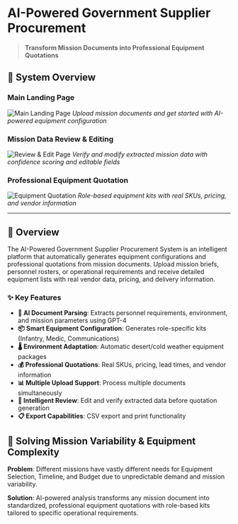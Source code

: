 # AI-Powered Government Supplier Procurement

> **Transform Mission Documents into Professional Equipment Quotations**

## 📸 System Overview

### Main Landing Page
![Main Landing Page](screenshots/main-page.png)
*Upload mission documents and get started with AI-powered equipment configuration*

### Mission Data Review & Editing
![Review & Edit Page](screenshots/review-edit-page.png)
*Verify and modify extracted mission data with confidence scoring and editable fields*

### Professional Equipment Quotation
![Equipment Quotation](screenshots/quotation-page.png)
*Role-based equipment kits with real SKUs, pricing, and vendor information*

---

## 🚀 Overview

The AI-Powered Government Supplier Procurement System is an intelligent platform that automatically generates equipment configurations and professional quotations from mission documents. Upload mission briefs, personnel rosters, or operational requirements and receive detailed equipment lists with real vendor data, pricing, and delivery information.

### ✨ Key Features

- **🤖 AI Document Parsing**: Extracts personnel requirements, environment, and mission parameters using GPT-4
- **📦 Smart Equipment Configuration**: Generates role-specific kits (Infantry, Medic, Communications)
- **🌡️ Environment Adaptation**: Automatic desert/cold weather equipment packages
- **💰 Professional Quotations**: Real SKUs, pricing, lead times, and vendor information
- **📊 Multiple Upload Support**: Process multiple documents simultaneously
- **🎯 Intelligent Review**: Edit and verify extracted data before quotation generation
- **📋 Export Capabilities**: CSV export and print functionality

## 🎯 Solving Mission Variability & Equipment Complexity

**Problem**: Different missions have vastly different needs for Equipment Selection, Timeline, and Budget due to unpredictable demand and mission variability.

**Solution**: AI-powered analysis transforms any mission document into standardized, professional equipment quotations with role-based kits tailored to specific operational requirements. 